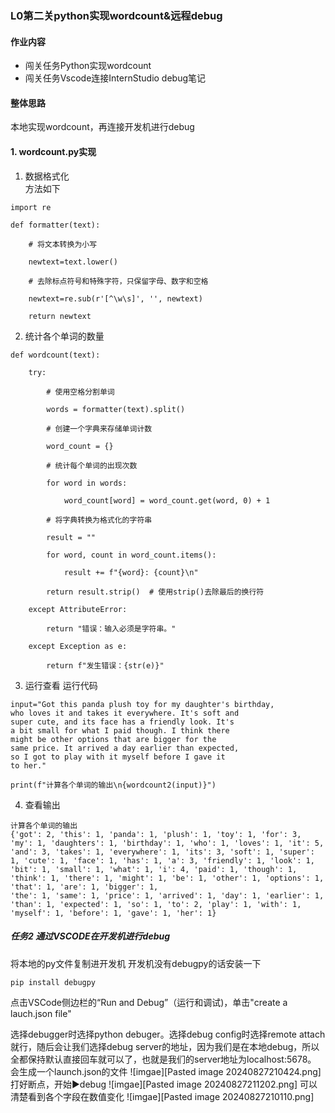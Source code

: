 ### L0第二关python实现wordcount&远程debug
####  **作业内容**

- 闯关任务Python实现wordcount
- 闯关任务Vscode连接InternStudio debug笔记
####  **整体思路**
本地实现wordcount，再连接开发机进行debug
#### 1.  wordcount.py实现
1. 数据格式化  
方法如下
```
import re

def formatter(text):

    # 将文本转换为小写

    newtext=text.lower()

    # 去除标点符号和特殊字符，只保留字母、数字和空格

    newtext=re.sub(r'[^\w\s]', '', newtext)

    return newtext
```

2. 统计各个单词的数量

```
def wordcount(text):

    try:

        # 使用空格分割单词

        words = formatter(text).split()

        # 创建一个字典来存储单词计数

        word_count = {}

        # 统计每个单词的出现次数

        for word in words:

            word_count[word] = word_count.get(word, 0) + 1

        # 将字典转换为格式化的字符串

        result = ""

        for word, count in word_count.items():

            result += f"{word}: {count}\n"

        return result.strip()  # 使用strip()去除最后的换行符

    except AttributeError:

        return "错误：输入必须是字符串。"

    except Exception as e:

        return f"发生错误：{str(e)}"
```


3. 运行查看
运行代码
```
input="Got this panda plush toy for my daughter's birthday,
who loves it and takes it everywhere. It's soft and
super cute, and its face has a friendly look. It's
a bit small for what I paid though. I think there
might be other options that are bigger for the
same price. It arrived a day earlier than expected,
so I got to play with it myself before I gave it
to her."

print(f"计算各个单词的输出\n{wordcount2(input)}")
```

4. 查看输出
```
计算各个单词的输出
{'got': 2, 'this': 1, 'panda': 1, 'plush': 1, 'toy': 1, 'for': 3, 'my': 1, 'daughters': 1, 'birthday': 1, 'who': 1, 'loves': 1, 'it': 5, 'and': 3, 'takes': 1, 'everywhere': 1, 'its': 3, 'soft': 1, 'super': 1, 'cute': 1, 'face': 1, 'has': 1, 'a': 3, 'friendly': 1, 'look': 1, 'bit': 1, 'small': 1, 'what': 1, 'i': 4, 'paid': 1, 'though': 1, 'think': 1, 'there': 1, 'might': 1, 'be': 1, 'other': 1, 'options': 1, 'that': 1, 'are': 1, 'bigger': 1, 
'the': 1, 'same': 1, 'price': 1, 'arrived': 1, 'day': 1, 'earlier': 1, 'than': 1, 'expected': 1, 'so': 1, 'to': 2, 'play': 1, 'with': 1, 'myself': 1, 'before': 1, 'gave': 1, 'her': 1}
```


##### 任务2 通过VSCODE在开发机进行debug
将本地的py文件复制进开发机
开发机没有debugpy的话安装一下
```
pip install debugpy
```
点击VSCode侧边栏的“Run and Debug”（运行和调试)，单击"create a lauch.json file"

选择debugger时选择python debuger。选择debug config时选择remote attach就行，随后会让我们选择debug server的地址，因为我们是在本地debug，所以全都保持默认直接回车就可以了，也就是我们的server地址为localhost:5678。
会生成一个launch.json的文件
![imgae][Pasted image 20240827210424.png]
打好断点，开始▶️debug
![imgae][Pasted image 20240827211202.png]
可以清楚看到各个字段在数值变化
![imgae][Pasted image 20240827210110.png]
